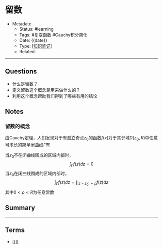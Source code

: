 # 留数

- Metadate
  - Status: #learning
  - Tags: #复变函数 #Cauchy积分简化
  - Date: {{date}}
  - Type: [[知识笔记]]
  - Related:

---

## Questions
<!-- What remains for you to consider? -->
- 什么是留数？
- 定义留数这个概念是用来做什么的？
- 利用这个概念帮助我们得到了哪些有用的结论

## Notes
<!-- The main content of my thoughts really -->
### 留数的概念

由Cauchy定理，人们发现对于有孤立奇点$z_0$的函数$f(x)$对于其邻域$D(z_0,R)$中任意可求长的简单闭曲线$\Gamma$有

当$z_0$不在闭曲线围成的区域内部时，
$$
\begin{equation}
 \int_{\Gamma}f(z)dz = 0
\end{equation}
$$
当$z_0$在闭曲线围成的区域内部时，
$$
\begin{equation}
 \int_{\Gamma}f(z)dz = \int_{|z-z_0|=\rho}f(z)dz
\end{equation}
$$
其中$0 < \rho < R$为任意常数

## Summary

---

## Terms
<!-- Links to definition pages -->
- [[]]


[//begin]: # "Autogenerated link references for markdown compatibility"
[知识笔记]: ../../Inbox/知识笔记.md "知识笔记"
[//end]: # "Autogenerated link references"